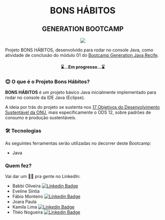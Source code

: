 <h1 align="center">BONS HÁBITOS</h1>
<h2 align="center">GENERATION BOOTCAMP</h2>

<p align="center">
  <img src="https://github.com/fabiomrm/generation/blob/main/generation_21-10-2021-09-00-34-863_T.jpeg?raw=true" />
</p>

</p>
	Projeto BONS HÁBITOS, desenvolvido para rodar no console Java, como atividade de conclusão do módulo 01 do <a href="https://brazil.generation.org/">Bootcamp Generation Java Recife</a>.
</p>
<h4 align="center"> 
	⌛...Em progresso...⌛
</h4>

### 😊 O que é o Projeto Bons Hábitos?

<p align="left"><b>BONS HÁBITOS</b> é um projeto básico Java inicialmente implementado para rodar no console da IDE Java (Eclipse).</p>
<p align="left">A ideia por trás do projeto se sustenta nos <a href="https://brasil.un.org/pt-br/sdgs">17 Objetivos do Desenvolvimento Sustentável da ONU</a>, mais especificamente o ODS 12, sobre padrões de consumo e produção sustentáveis.</p>

### 🛠 Tecnologias

As seguintes ferramentas serão utilizadas no decorrer deste Bootcamp:

- Java

### Quem fez?

Vai dar um 👋🏽 pra gente no LinkedIn:

- Babbi Oliveira [![Linkedin Badge](https://img.shields.io/badge/-babboliveira?style=flat-square&logo=linkedin&logoColor=white)](https://www.linkedin.com/in/babboliveira/)
- Eveline Síntia
- Fábio Monteiro [![Linkedin Badge](https://img.shields.io/badge/-fabiomrm-blue?style=flat-square&logo=Linkedin&logoColor=white&link=https://www.linkedin.com/in/fabiomrm/)](https://www.linkedin.com/in/fabiomrm/)
- Joara Paula
- Kamila Lima [![Linkedin Badge](https://img.shields.io/badge/kamila-lima-falcao?style=flat-square&logo=linkedin&logoColor=white)](https://www.linkedin.com/in/kamila-lima-falcao/)
- Théo Nogueira [![Linkedin Badge](https://img.shields.io/badge/théo-nogueira-dev-tecno400725208?style=flat-square&logo=linkedin&logoColor=white)](https://www.linkedin.com/in/th%C3%A9o-nogueira-dev-tecno400725208/)
